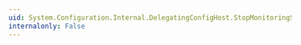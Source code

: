 ```yaml
---
uid: System.Configuration.Internal.DelegatingConfigHost.StopMonitoringStreamForChanges(System.String,System.Configuration.Internal.StreamChangeCallback)
internalonly: False
---
```

